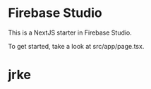 # Firebase Studio

This is a NextJS starter in Firebase Studio.

To get started, take a look at src/app/page.tsx.
# jrke
